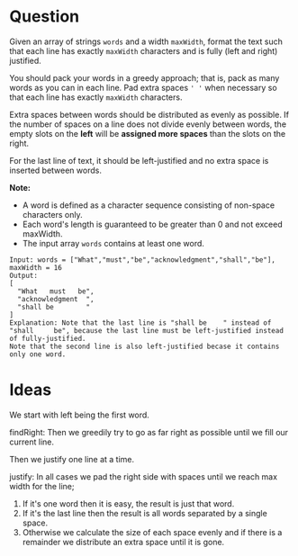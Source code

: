 # Question

Given an array of strings `words` and a width `maxWidth`, format the text such that each line has exactly `maxWidth` characters and is fully (left and right) justified.

You should pack your words in a greedy approach; that is, pack as many words as you can in each line. Pad extra spaces `' '` when necessary so that each line has exactly `maxWidth` characters.

Extra spaces between words should be distributed as evenly as possible. If the number of spaces on a line does not divide evenly between words, the empty slots on the **left** will be **assigned more spaces** than the slots on the right.

For the last line of text, it should be left-justified and no extra space is inserted between words.

**Note:**

- A word is defined as a character sequence consisting of non-space characters only.
- Each word's length is guaranteed to be greater than 0 and not exceed maxWidth.
- The input array `words` contains at least one word.

```
Input: words = ["What","must","be","acknowledgment","shall","be"], maxWidth = 16
Output:
[
  "What   must   be",
  "acknowledgment  ",
  "shall be        "
]
Explanation: Note that the last line is "shall be    " instead of "shall     be", because the last line must be left-justified instead of fully-justified.
Note that the second line is also left-justified becase it contains only one word.
```

# Ideas

We start with left being the first word.

findRight: Then we greedily try to go as far right as possible until we fill our current line.

Then we justify one line at a time.

justify: In all cases we pad the right side with spaces until we reach max width for the line;

1. If it's one word then it is easy, the result is just that word.
2. If it's the last line then the result is all words separated by a single space.
3. Otherwise we calculate the size of each space evenly and if there is a remainder we distribute an extra space until it is gone.